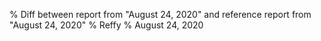 % Diff between report from "August 24, 2020" and reference report from "August 24, 2020"
% Reffy
% August 24, 2020

